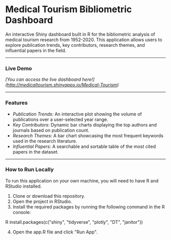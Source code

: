 # Medical Tourism Bibliometric Dashboard

An interactive Shiny dashboard built in R for the bibliometric analysis of medical tourism research from 1952-2020. This application allows users to explore publication trends, key contributors, research themes, and influential papers in the field.

---

###  Live Demo

*[You can access the live dashboard here!] (http://medicaltourism.shinyapps.io/Medical-Tourism)*


---

###  Features

* *Publication Trends:* An interactive plot showing the volume of publications over a user-selected year range.
* *Key Contributors:* Dynamic bar charts displaying the top authors and journals based on publication count.
* *Research Themes:* A bar chart showcasing the most frequent keywords used in the research literature.
* *Influential Papers:* A searchable and sortable table of the most cited papers in the dataset.

---

###  How to Run Locally

To run this application on your own machine, you will need to have R and RStudio installed.

1.  Clone or download this repository.
2.  Open the project in RStudio.
3.  Install the required packages by running the following command in the R console:

R
install.packages(c("shiny", "tidyverse", "plotly", "DT", "janitor"))


4.  Open the app.R file and click "Run App".
